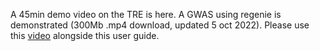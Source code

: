 A 45min demo video on the TRE is here. A GWAS using regenie is demonstrated (300Mb .mp4 download, updated 5 oct 2022). Please use this [video](https://www.dropbox.com/s/k6h5botp53xk3l6/TRE%20Training-20220928_160450-Meeting%20Recording.mp4?dl=0) alongside this user guide.